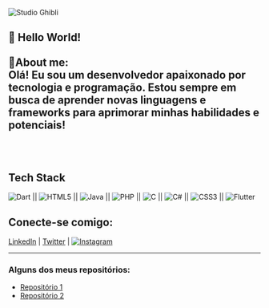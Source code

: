 ![Studio Ghibli](https://i.pinimg.com/originals/31/fa/01/31fa01bbb94c8df00335bba99fcf2cd8.gif)

## 👋 Hello World! <br><br>🙋About me: <br> Olá! Eu sou um desenvolvedor apaixonado por tecnologia e programação. Estou sempre em busca de aprender novas linguagens e frameworks para aprimorar minhas habilidades e potenciais!<br><br><br>


## Tech Stack
 
![Dart](https://img.shields.io/badge/dart-%230175C2.svg?style=for-the-badge&logo=dart&logoColor=white) || ![HTML5](https://img.shields.io/badge/html5-%23E34F26.svg?style=for-the-badge&logo=html5&logoColor=white) || 	![Java](https://img.shields.io/badge/java-%23ED8B00.svg?style=for-the-badge&logo=openjdk&logoColor=white) || ![PHP](https://img.shields.io/badge/php-%23777BB4.svg?style=for-the-badge&logo=php&logoColor=white) || ![C](https://img.shields.io/badge/c-%2300599C.svg?style=for-the-badge&logo=c&logoColor=white) || ![C#](https://img.shields.io/badge/c%23-%23239120.svg?style=for-the-badge&logo=csharp&logoColor=white) || ![CSS3](https://img.shields.io/badge/css3-%231572B6.svg?style=for-the-badge&logo=css3&logoColor=white) || ![Flutter](https://img.shields.io/badge/Flutter-%2302569B.svg?style=for-the-badge&logo=Flutter&logoColor=white)

## Conecte-se comigo:
[LinkedIn](https://www.linkedin.com/in/seuperfil) | [Twitter](https://twitter.com/seuperfil) | [![Instagram](https://img.shields.io/badge/Instagram-%23E4405F.svg?style=for-the-badge&logo=Instagram&logoColor=white)](https://www.instagram.com/galdinosz_/#)


---

### Alguns dos meus repositórios:
- [Repositório 1](https://github.com/seuperfil/repository1)
- [Repositório 2](https://github.com/seuperfil/repository2)
